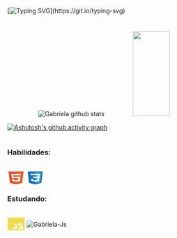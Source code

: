 [![Typing SVG](https://readme-typing-svg.herokuapp.com/?color=c9d1d9&size=35&center=true&vCenter=true&width=1000&lines=Olá,+sou+a+Gabriela!;Tenho+25+anos;Cursando+Sistemas+de+Informação;)](https://git.io/typing-svg)

#

<div align="center">  
  <img width="49%" height="195px" src="https://github-readme-stats.vercel.app/api?username=gabrielagqueiroz&show_icons=true&count_private=true&hide_border=true&title_color=B22222&icon_color=B22222&text_color=c9d1d9&bg_color=0d1117" alt="Gabriela  github stats" /> 
  <img width="41%" height="195px" src="https://github-readme-stats.vercel.app/api/top-langs/?username=gabrielagqueiroz&layout=compact&hide_border=true&title_color=B22222&text_color=ff91a4&bg_color=0d1117" />
</div>



[![Ashutosh's github activity graph](https://github-readme-activity-graph.cyclic.app/graph?username=gabrielagqueiroz&bg_color=0d1117&color=B22222&line=B22222&point=FFA07A&area=true&hide_border=true)](https://github.com/ashutosh00710/github-readme-activity-graph)

#
  
 ### Habilidades:
 
<div style="display: inline_block"><br>
  <img align="center" alt="Gabriela-HTML" height="30" width="40" src="https://raw.githubusercontent.com/devicons/devicon/master/icons/html5/html5-original.svg">
  <img align="center" alt="Gabriela-CSS" height="30" width="40" src="https://raw.githubusercontent.com/devicons/devicon/master/icons/css3/css3-original.svg">
</div>


### Estudando:
<div style="display: inline_block"><br>
  <img align="center" alt="Gabriela-Js" height="30" width="40" src="https://raw.githubusercontent.com/devicons/devicon/master/icons/javascript/javascript-plain.svg">
  <img align="center" alt="Gabriela-Js" height="50" width="60" src="https://cdn.jsdelivr.net/gh/devicons/devicon/icons/java/java-original-wordmark.svg">
</div>

</div>          


